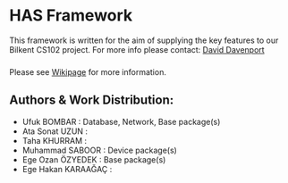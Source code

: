# HAS Framework
This framework is written for the aim of supplying the key features to our Bilkent CS102 project. For more info please contact: [David Davenport](http://www.cs.bilkent.edu.tr/~david/david.html)
###
Please see [Wikipage](https://github.com/Bombar4545/HAS-Framework/wiki) for more information.
 
## Authors & Work Distribution:
* Ufuk BOMBAR         : Database, Network, Base package(s)
* Ata Sonat UZUN      : 
* Taha KHURRAM        : 
* Muhammad SABOOR     : Device package(s)
* Ege Ozan ÖZYEDEK    : Base package(s)
* Ege Hakan KARAAĞAÇ  : 
